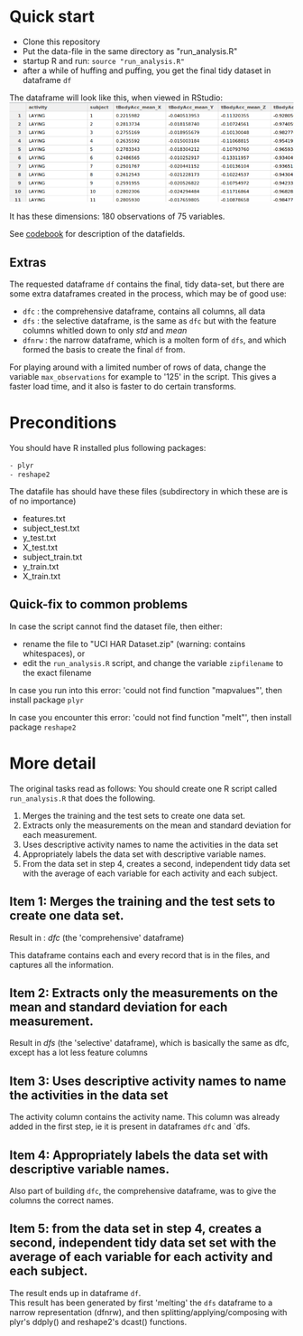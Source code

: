 # Quick start

- Clone this repository
- Put the data-file in the same directory as "run_analysis.R" 
- startup R and run: `source "run_analysis.R"`
- after a while of huffing and puffing, you get the final tidy dataset in dataframe `df`

The dataframe will look like this, when viewed in RStudio: 
![](sample_snap.png)

It has these dimensions: 180 observations of 75 variables.

See [codebook](codebook.md) for description of the datafields.

## Extras

The requested dataframe `df` contains the final, tidy data-set, but there are some extra dataframes created in the process, which may be of good use:

- `dfc` : the comprehensive dataframe, contains all columns, all data 
- `dfs` : the selective dataframe, is the same as `dfc` but with the feature columns whitled down to only *std* and *mean* 
- `dfnrw` : the narrow dataframe, which is a molten form of `dfs`, and which formed the basis to create the final `df` from.

For playing around with a limited number of rows of data, change the variable `max_observations` for example to '125' in the script. This gives a faster load time, and it also is faster to do certain transforms. 


# Preconditions

You should have R installed plus following packages:

    - plyr
    - reshape2

The datafile has should have these files (subdirectory in which these are is of no importance) 

- features.txt 
- subject_test.txt 
- y_test.txt 
- X_test.txt 
- subject_train.txt 
- y_train.txt 
- X_train.txt 


## Quick-fix to common problems

In case the script cannot find the dataset file, then either:

- rename the file to "UCI HAR Dataset.zip" (warning: contains whitespaces), or
- edit the `run_analysis.R` script, and change the variable `zipfilename` to the exact filename

In case you run into this error: 'could not find function "mapvalues"', then install package `plyr`

In case you encounter this error: 'could not find function "melt"', then install package `reshape2`


# More detail 

The original tasks read as follows: You should create one R script called `run_analysis.R` that does the following.

1. Merges the training and the test sets to create one data set.
2. Extracts only the measurements on the mean and standard deviation for each measurement.
3. Uses descriptive activity names to name the activities in the data set
4. Appropriately labels the data set with descriptive variable names.
5. From the data set in step 4, creates a second, independent tidy data set with the average of each variable for each activity and each subject.


## Item 1: Merges the training and the test sets to create one data set. 

Result in : *dfc*  (the 'comprehensive' dataframe) 

This dataframe contains each and every record that is in the files, and captures all the information. 


## Item 2: Extracts only the measurements on the mean and standard deviation for each measurement.

Result in *dfs* (the 'selective' dataframe), which is basically the same as dfc, except has a lot less feature columns


## Item 3: Uses descriptive activity names to name the activities in the data set

The activity column contains the activity name. This column was already added in the first step, ie it is present in dataframes `dfc` and `dfs.


## Item 4: Appropriately labels the data set with descriptive variable names.

Also part of building `dfc`, the comprehensive dataframe, was to give the columns the correct names. 


## Item 5: from the data set in step 4, creates a second, independent tidy data set set with the average of each variable for each activity and each subject.

The result ends up in dataframe `df`.  
This result has been generated by first 'melting' the `dfs` dataframe to a narrow representation (dfnrw), and then splitting/applying/composing with plyr's ddply() and reshape2's dcast() functions. 





